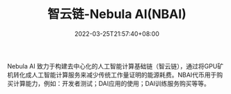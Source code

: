 ﻿---
weight: 
title: "智云链-Nebula AI(NBAI)"
description: "Nebula AI 致力于构建去中心化的人工智能计算基础链（智云链），通过将GPU矿机转化成人工智能计算服务来减少传统工作量证明的能源耗费"
date: 2022-03-25T21:57:40+08:00
lastmod: 2022-03-25T16:45:40+08:00
draft: false
authors: ["Metabd"]
featuredImage: "zhiyunlian-nebula-ainbai.webp"
link: ""
tags: ["数字代币","智云链-Nebula AI(NBAI)"]
categories: ["navigation"]
navigation: ["数字代币"]
lightgallery: true
toc: true
pinned: false
recommend: false
recommend1: false
---
Nebula AI 致力于构建去中心化的人工智能计算基础链（智云链），通过将GPU矿机转化成人工智能计算服务来减少传统工作量证明的能源耗费。NBAI代币用于购买计算能力，例如：开发者测试；DAI应用的使用；DAI训练服务购买等等。
